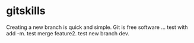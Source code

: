 # gitskills
Creating a new branch is quick and simple.
Git is free software ...
test with add -m.
test merge feature2.
test new branch dev.
